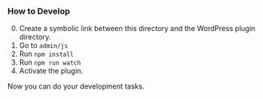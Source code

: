 ### How to Develop

0. Create a symbolic link between this directory and the WordPress plugin directory.
1. Go to `admin/js`
2. Run `npm install`
3. Run `npm run watch`
4. Activate the plugin.

Now you can do your development tasks.